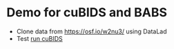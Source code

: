 # Demo for cuBIDS and BABS

* Clone data from https://osf.io/w2nu3/ using DataLad
* Test [run cuBIDS](https://github.com/tientong98/demo_cubids/blob/main/cuBIDS.ipynb)
